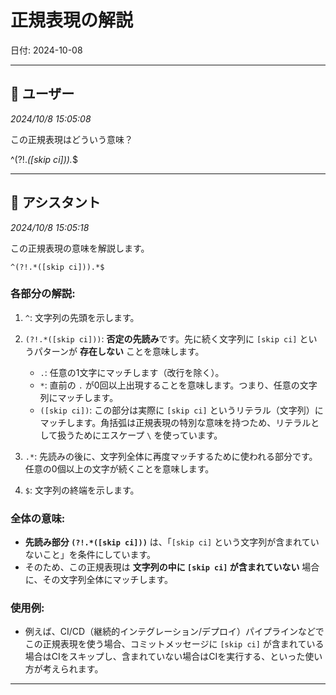 # 正規表現の解説

日付: 2024-10-08

---

## 👤 ユーザー
*2024/10/8 15:05:08*

この正規表現はどういう意味？

^(?!.*([skip ci])).*$

---

## 🤖 アシスタント
*2024/10/8 15:05:18*

この正規表現の意味を解説します。

`^(?!.*([skip ci])).*$`

### 各部分の解説:
1. `^`: 文字列の先頭を示します。

2. `(?!.*([skip ci]))`: **否定の先読み**です。先に続く文字列に `[skip ci]` というパターンが **存在しない** ことを意味します。

   - `.`: 任意の1文字にマッチします（改行を除く）。
   - `*`: 直前の `.` が0回以上出現することを意味します。つまり、任意の文字列にマッチします。
   - `([skip ci])`: この部分は実際に `[skip ci]` というリテラル（文字列）にマッチします。角括弧は正規表現の特別な意味を持つため、リテラルとして扱うためにエスケープ `\` を使っています。

3. `.*`: 先読みの後に、文字列全体に再度マッチするために使われる部分です。任意の0個以上の文字が続くことを意味します。

4. `$`: 文字列の終端を示します。

### 全体の意味:
- **先読み部分 `(?!.*([skip ci]))`** は、「`[skip ci]` という文字列が含まれていないこと」を条件にしています。
- そのため、この正規表現は **文字列の中に `[skip ci]` が含まれていない** 場合に、その文字列全体にマッチします。

### 使用例:
- 例えば、CI/CD（継続的インテグレーション/デプロイ）パイプラインなどでこの正規表現を使う場合、コミットメッセージに `[skip ci]` が含まれている場合はCIをスキップし、含まれていない場合はCIを実行する、といった使い方が考えられます。

---

